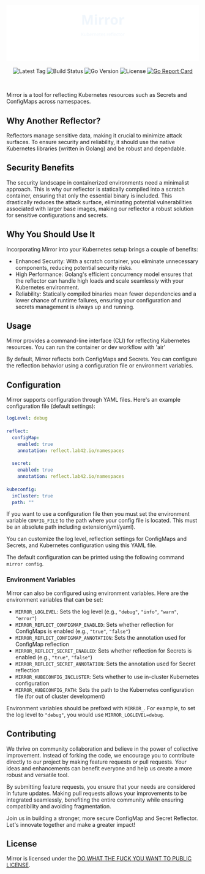 ![Mirror](assets/banner.svg)

<p align="center">
  <img src="https://img.shields.io/github/v/tag/lab42/mirror?label=latest%20tag&style=flat-square" alt="Latest Tag" height="30" />
  <img src="https://img.shields.io/github/actions/workflow/status/lab42/mirror/tag.yaml?style=flat-square" alt="Build Status" height="30" />
  <img src="https://img.shields.io/github/go-mod/go-version/lab42/mirror?style=flat-square" alt="Go Version" height="30" />
  <img src="https://img.shields.io/github/license/lab42/mirror?style=flat-square" alt="License" height="30" />
  <a href="https://goreportcard.com/report/github.com/lab42/mirror">
    <img src="https://goreportcard.com/badge/github.com/lab42/mirror?style=flat-square" alt="Go Report Card" height="30" />
  </a>
</p>

<br/>

Mirror is a tool for reflecting Kubernetes resources such as Secrets and ConfigMaps across namespaces.

## Why Another Reflector?

Reflectors manage sensitive data, making it crucial to minimize attack surfaces. To ensure security and reliability, it should use the native Kubernetes libraries (written in Golang) and be robust and dependable.

## Security Benefits

The security landscape in containerized environments need a minimalist approach. This is why our reflector is statically compiled into a scratch container, ensuring that only the essential binary is included. This drastically reduces the attack surface, eliminating potential vulnerabilities associated with larger base images, making our reflector a robust solution for sensitive configurations and secrets.

## Why You Should Use It

Incorporating Mirror into your Kubernetes setup brings a couple of benefits:

- Enhanced Security: With a scratch container, you eliminate unnecessary components, reducing potential security risks.
- High Performance: Golang's efficient concurrency model ensures that the reflector can handle high loads and scale seamlessly with your Kubernetes environment.
- Reliability: Statically compiled binaries mean fewer dependencies and a lower chance of runtime failures, ensuring your configuration and secrets management is always up and running.

## Usage

Mirror provides a command-line interface (CLI) for reflecting Kubernetes resources. You can run the container or dev workflow with 'air'

By default, Mirror reflects both ConfigMaps and Secrets. You can configure the reflection behavior using a configuration file or environment variables.

## Configuration

Mirror supports configuration through YAML files. Here's an example configuration file (default settings):

```yaml
logLevel: debug

reflect:
  configMap:
    enabled: true
    annotation: reflect.lab42.io/namespaces

  secret:
    enabled: true
    annotation: reflect.lab42.io/namespaces

kubeconfig:
  inCluster: true
  path: ""
```

If you want to use a configuration file then you must set the environment variable `CONFIG_FILE` to the path where your config file is located. This must be an absolute path including extension(yml/yaml).

You can customize the log level, reflection settings for ConfigMaps and Secrets, and Kubernetes configuration using this YAML file.

The default configuration can be printed using the following command `mirror config`.

### Environment Variables

Mirror can also be configured using environment variables. Here are the environment variables that can be set:

- `MIRROR_LOGLEVEL`: Sets the log level (e.g., `"debug"`, `"info"`, `"warn"`, `"error"`)
- `MIRROR_REFLECT_CONFIGMAP_ENABLED`: Sets whether reflection for ConfigMaps is enabled (e.g., `"true"`, `"false"`)
- `MIRROR_REFLECT_CONFIGMAP_ANNOTATION`: Sets the annotation used for ConfigMap reflection
- `MIRROR_REFLECT_SECRET_ENABLED`: Sets whether reflection for Secrets is enabled (e.g., `"true"`, `"false"`)
- `MIRROR_REFLECT_SECRET_ANNOTATION`: Sets the annotation used for Secret reflection
- `MIRROR_KUBECONFIG_INCLUSTER`: Sets whether to use in-cluster Kubernetes configuration
- `MIRROR_KUBECONFIG_PATH`: Sets the path to the Kubernetes configuration file (for out of cluster development)

Environment variables should be prefixed with `MIRROR_`. For example, to set the log level to `"debug"`, you would use `MIRROR_LOGLEVEL=debug`.

## Contributing

We thrive on community collaboration and believe in the power of collective improvement. Instead of forking the code, we encourage you to contribute directly to our project by making feature requests or pull requests. Your ideas and enhancements can benefit everyone and help us create a more robust and versatile tool.

By submitting feature requests, you ensure that your needs are considered in future updates. Making pull requests allows your improvements to be integrated seamlessly, benefiting the entire community while ensuring compatibility and avoiding fragmentation.

Join us in building a stronger, more secure ConfigMap and Secret Reflector. Let's innovate together and make a greater impact!

## License

Mirror is licensed under the [DO WHAT THE FUCK YOU WANT TO PUBLIC LICENSE](LICENSE).
